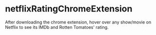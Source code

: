 # netflixRatingChromeExtension
After downloading the chrome extension, hover over any show/movie on Netflix to see its IMDb and Rotten Tomatoes' rating.
